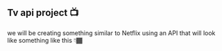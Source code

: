 ## Tv api project 📺

we will be creating something similar to Netflix using an API that will look like something like this 👇🏾

